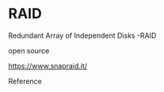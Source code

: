 # RAID

Redundant Array of Independent Disks -RAID


open source

https://www.snapraid.it/


Reference




